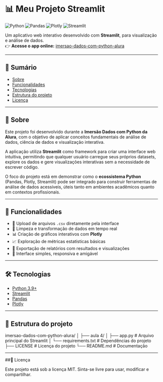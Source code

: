 # 📊 Meu Projeto Streamlit

![Python](https://img.shields.io/badge/python-3670A0?style=for-the-badge&logo=python&logoColor=ffdd54)
![Pandas](https://img.shields.io/badge/pandas-%23150458.svg?style=for-the-badge&logo=pandas&logoColor=white)
![Plotly](https://img.shields.io/badge/Plotly-%233F4F75.svg?style=for-the-badge&logo=plotly&logoColor=white) 
![Streamlit](https://img.shields.io/badge/Made%20with-Streamlit-FF4B4B?style=for-the-badge&logo=streamlit&logoColor=white)

Um aplicativo web interativo desenvolvido com **Streamlit**, para visualização e análise de dados.  
👉 **Acesse o app online:** [imersao-dados-com-python-alura](https://dados-com-python-alura2025.streamlit.app/)

---

## 📑 Sumário

- [Sobre](#-sobre)
- [Funcionalidades](#-funcionalidades)
- [Tecnologias](#-tecnologias)
- [Estrutura do projeto](#-estrutura-do-projeto)
- [Licença](#-licença)

---

## 📌 Sobre

Este projeto foi desenvolvido durante a **Imersão Dados com Python da Alura**, com o objetivo de aplicar conceitos fundamentais de análise de dados, ciência de dados e visualização interativa.

A aplicação utiliza **Streamlit** como framework para criar uma interface web intuitiva, permitindo que qualquer usuário carregue seus próprios datasets, explore os dados e gere visualizações interativas sem a necessidade de escrever código.

O foco do projeto está em demonstrar como o **ecossistema Python** (Pandas, Plotly, Streamlit) pode ser integrado para construir ferramentas de análise de dados acessíveis, úteis tanto em ambientes acadêmicos quanto em contextos profissionais.

---

## 🚀 Funcionalidades

- 📂 Upload de arquivos `.csv` diretamente pela interface
- 🧹 Limpeza e transformação de dados em tempo real
- 📊 Criação de gráficos interativos com **Plotly**
- 📈 Exploração de métricas estatísticas básicas
- 📑 Exportação de relatórios com resultados e visualizações
- 🎨 Interface simples, responsiva e amigável

---

## 🛠 Tecnologias

- [Python 3.9+](https://www.python.org/)
- [Streamlit](https://streamlit.io/)
- [Pandas](https://pandas.pydata.org/)
- [Plotly](https://plotly.com/python/)

---

## 📂 Estrutura do projeto
imersao-dados-com-python-alura/
│
├── aula 4/
│   ├── app.py               # Arquivo principal do Streamlit
│   └── requirements.txt     # Dependências do projeto
├──  LICENSE                 # Licença do projeto
└── README.md                # Documentação

---

##📜 Licença

Este projeto está sob a licença MIT.
Sinta-se livre para usar, modificar e compartilhar.
